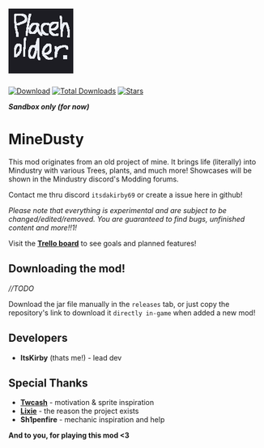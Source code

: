 # ![Logo](assets/sprites/icon-git.png?align=center)

[![Download](https://img.shields.io/github/v/release/ItsKirby69/MineDusty?color=7289da&include_prereleases&label=DOWNLOAD%20LATEST%20RELEASE&logo=github&logoColor=7289da&style=for-the-badge)](https://github.com/ItsKirby69/MineDusty/releases)
[![Total Downloads](https://img.shields.io/github/downloads/ItsKirby69/MineDusty/total?color=7289da&label&logo=docusign&logoColor=white&style=for-the-badge)](https://github.com/ItsKirby69/MineDusty/releases)
[![Stars](https://img.shields.io/github/stars/ItsKirby69/MineDusty?style=for-the-badge&label=⭐%20Star%20MineDusty!&color=7289da)](https://github.com/ItsKirby69/MineDusty)

***Sandbox only (for now)***
# MineDusty
This mod originates from an old project of mine. It brings life (literally) into Mindustry with various Trees, plants, and much more!
Showcases will be shown in the Mindustry discord's Modding forums.

Contact me thru discord `itsdakirby69` or create a issue here in github!

*Please note that everything is experimental and are subject to be changed/edited/removed.
You are guaranteed to find bugs, unfinished content and more!!1!*

Visit the **[Trello board](https://trello.com/b/1wTgcEBs/minedusty)** to see goals and planned features!

## Downloading the mod!
*//TODO*

Download the jar file manually in the `releases` tab, or just copy the repository's link to download it `directly in-game` when added a new mod!

## Developers
- **ItsKirby** (thats me!) - lead dev

## Special Thanks
- **[Twcash](https://github.com/Twcash/)** - motivation & sprite inspiration
- **[Lixie](https://github.com/LixieWulf/)** - the reason the project exists
- **Sh1penfire** - mechanic inspiration and help

**And to you, for playing this mod <3**
